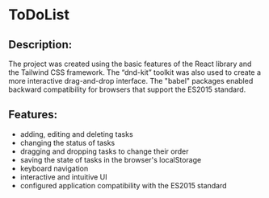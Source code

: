 # ToDoList

## Description:
The project was created using the basic features of the React library and the Tailwind CSS framework.
The “dnd-kit” toolkit was also used to create a more interactive drag-and-drop interface.
The "babel" packages enabled backward compatibility for browsers that support the ES2015 standard.

## Features:
- adding, editing and deleting tasks
- changing the status of tasks
- dragging and dropping tasks to change their order
- saving the state of tasks in the browser's localStorage
- keyboard navigation
- interactive and intuitive UI
- configured application compatibility with the ES2015 standard